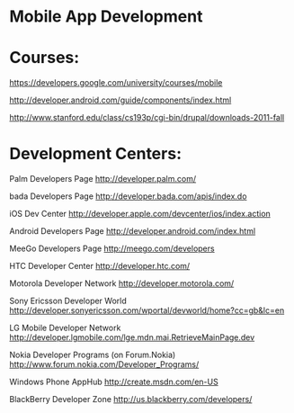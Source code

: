 Mobile App Development
======================

Courses:
======================
https://developers.google.com/university/courses/mobile

http://developer.android.com/guide/components/index.html

http://www.stanford.edu/class/cs193p/cgi-bin/drupal/downloads-2011-fall

Development Centers:
=======================

Palm Developers Page http://developer.palm.com/

bada Developers Page http://developer.bada.com/apis/index.do

iOS Dev Center http://developer.apple.com/devcenter/ios/index.action

Android Developers Page http://developer.android.com/index.html

MeeGo Developers Page http://meego.com/developers

HTC Developer Center http://developer.htc.com/

Motorola Developer Network http://developer.motorola.com/

Sony Ericsson Developer World http://developer.sonyericsson.com/wportal/devworld/home?cc=gb&lc=en

LG Mobile Developer Network http://developer.lgmobile.com/lge.mdn.mai.RetrieveMainPage.dev

Nokia Developer Programs (on Forum.Nokia) http://www.forum.nokia.com/Developer_Programs/

Windows Phone AppHub http://create.msdn.com/en-US

BlackBerry Developer Zone http://us.blackberry.com/developers/
